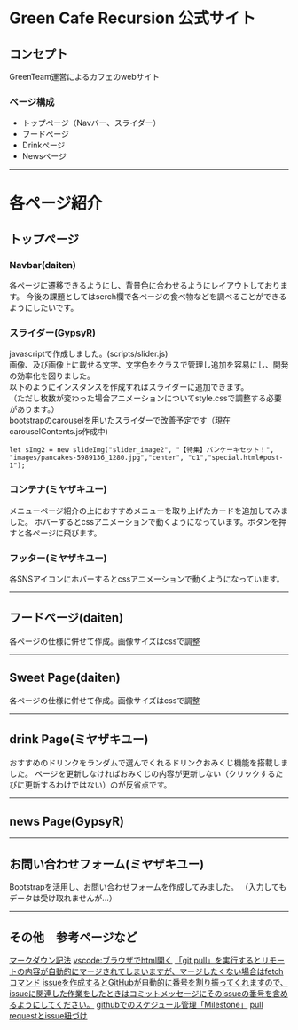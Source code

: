 # Green Cafe Recursion 公式サイト

## コンセプト
GreenTeam運営によるカフェのwebサイト

### ページ構成
- トップページ（Navバー、スライダー）
- フードページ
- Drinkページ
- Newsページ
***
# 各ページ紹介
## トップページ
### Navbar(daiten)
各ページに遷移できるようにし、背景色に合わせるようにレイアウトしております。
今後の課題としてはserch欄で各ページの食べ物などを調べることができるようにしたいです。
### スライダー(GypsyR)
javascriptで作成しました。(scripts/slider.js)<br>
画像、及び画像上に載せる文字、文字色をクラスで管理し追加を容易にし、開発の効率化を図りました。<br>
以下のようにインスタンスを作成すればスライダーに追加できます。 <br>（ただし枚数が変わった場合アニメーションについてstyle.cssで調整する必要があります。） <br>bootstrapのcarouselを用いたスライダーで改善予定です（現在carouselContents.js作成中)

```let sImg2 = new slideImg("slider_image2", "【特集】パンケーキセット！", "images/pancakes-5989136_1280.jpg","center", "c1","special.html#post-1");```

### コンテナ(ミヤザキユー)
メニューページ紹介の上におすすめメニューを取り上げたカードを追加してみました。
ホバーするとcssアニメーションで動くようになっています。ボタンを押すと各ページに飛びます。

### フッター(ミヤザキユー)
各SNSアイコンにホバーするとcssアニメーションで動くようになっています。
***
## フードページ(daiten)
各ページの仕様に併せて作成。画像サイズはcssで調整
***
## Sweet Page(daiten)
各ページの仕様に併せて作成。画像サイズはcssで調整
***
## drink Page(ミヤザキユー)
おすすめのドリンクをランダムで選んでくれるドリンクおみくじ機能を搭載しました。
ページを更新しなければおみくじの内容が更新しない（クリックするたびに更新するわけではない）のが反省点です。
***
## news Page(GypsyR)
***
## お問い合わせフォーム(ミヤザキユー)
Bootstrapを活用し、お問い合わせフォームを作成してみました。
（入力してもデータは受け取れませんが…）
***
## その他　参考ページなど
[マークダウン記法](https://qiita.com/kamorits/items/6f342da395ad57468ae3)
[vscode:ブラウザでhtml開く](https://step-learn.com/article/vscode/016-open-browser.html)
[「git pull」を実行するとリモートの内容が自動的にマージされてしまいますが、マージしたくない場合はfetchコマンド](https://qiita.com/tarr1124/items/d807887418671adbc46f)
[issueを作成するとGitHubが自動的に番号を割り振ってくれますので、issueに関連した作業をしたときはコミットメッセージにそのissueの番号を含めるようにしてください。](https://github.com/recursion-teamdev/practice/issues/22)
[githubでのスケジュール管理「Milestone」](https://seleck.cc/647)
[pull requestとissue紐づけ](https://qiita.com/kodai_0122/items/18f7faa80f0302244c51)
